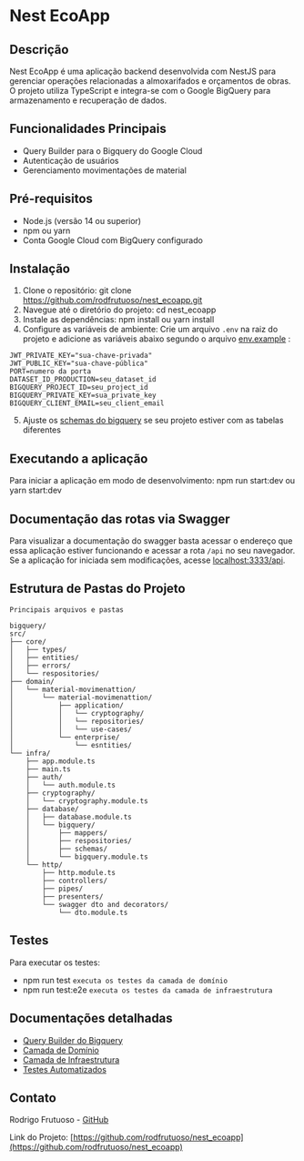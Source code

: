 # Nest EcoApp

## Descrição
Nest EcoApp é uma aplicação backend desenvolvida com NestJS para gerenciar operações relacionadas a almoxarifados e orçamentos de obras. O projeto utiliza TypeScript e integra-se com o Google BigQuery para armazenamento e recuperação de dados.

## Funcionalidades Principais
- Query Builder para o Bigquery do Google Cloud
- Autenticação de usuários
- Gerenciamento movimentações de material

## Pré-requisitos
- Node.js (versão 14 ou superior)
- npm ou yarn
- Conta Google Cloud com BigQuery configurado

## Instalação

1. Clone o repositório: git clone https://github.com/rodfrutuoso/nest_ecoapp.git
2. Navegue até o diretório do projeto:
cd nest_ecoapp
3. Instale as dependências:
npm install ou
yarn install
4. Configure as variáveis de ambiente:
Crie um arquivo `.env` na raiz do projeto e adicione as variáveis abaixo segundo o arquivo [env.example](.env.example) :
```
JWT_PRIVATE_KEY="sua-chave-privada"
JWT_PUBLIC_KEY="sua-chave-pública"
PORT=numero da porta
DATASET_ID_PRODUCTION=seu_dataset_id
BIGQUERY_PROJECT_ID=seu_project_id
BIGQUERY_PRIVATE_KEY=sua_private_key
BIGQUERY_CLIENT_EMAIL=seu_client_email
```
5. Ajuste os [schemas do bigquery](src/infra/database/bigquery/schemas/bigquery%20schemas/bigquerySchemas.ts) se seu projeto estiver com as tabelas diferentes
## Executando a aplicação

Para iniciar a aplicação em modo de desenvolvimento:
npm run start:dev ou
yarn start:dev

## Documentação das rotas via Swagger
Para visualizar a documentação do swagger basta acessar o endereço que essa aplicação estiver funcionando e acessar a rota `/api` no seu navegador. Se a aplicação for iniciada sem modificações, acesse [localhost:3333/api](http://localhost:3333/api).

## Estrutura de Pastas do Projeto
```Principais arquivos e pastas```
```plaintext
bigquery/
src/
├── core/
│   ├── types/
│   ├── entities/
│   ├── errors/
│   └── respositories/
├── domain/
│   └── material-movimenattion/
│       └── material-movimenattion/
│           ├── application/
│           │   └── cryptography/
│           │   └── repositories/
│           │   └── use-cases/
│           └── enterprise/
│               └── esntities/
└── infra/
    ├── app.module.ts
    ├── main.ts
    ├── auth/
    │   └── auth.module.ts
    ├── cryptography/
    │   └── cryptography.module.ts    
    ├── database/
    │   ├── database.module.ts
    │   └── bigquery/
    │       ├── mappers/
    │       ├── respositories/
    │       ├── schemas/
    │       └── bigquery.module.ts
    └── http/
        ├── http.module.ts
        ├── controllers/
        ├── pipes/
        ├── presenters/
        └── swagger dto and decorators/
            └── dto.module.ts
```
## Testes
Para executar os testes:
- npm run test `executa os testes da camada de domínio`
- npm run test:e2e `executa os testes da camada de infraestrutura`

## Documentações detalhadas
- [Query Builder do Bigquery](/documentation/bigquery-query-builder.md)
- [Camada de Domínio](/documentation/domain-layer.md)
- [Camada de Infraestrutura](/documentation/infra-layer.md)
- [Testes Automatizados](/documentation/automated-tests.md)


## Contato
Rodrigo Frutuoso - [GitHub](https://github.com/rodfrutuoso)

Link do Projeto: [https://github.com/rodfrutuoso/nest_ecoapp](https://github.com/rodfrutuoso/nest_ecoapp)